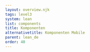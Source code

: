```yaml
---
layout: overview.njk
tags: level3
system: lean
list: components
title: Komponenten
alternativetitle: Komponenten Mobile
parent: lean_de
order: 40
---
```

